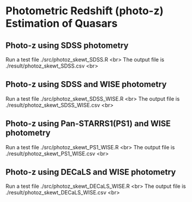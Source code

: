 Photometric Redshift (photo-z) Estimation of Quasars
====
Photo-z using SDSS photometry
----
Run a test file ./src/photoz_skewt_SDSS.R \<br>
The output file is ./result/photoz_skewt_SDSS.csv \<br>

Photo-z using SDSS and WISE photometry
----
Run a test file ./src/photoz_skewt_SDSS_WISE.R \<br>
The output file is ./result/photoz_skewt_SDSS_WISE.csv \<br>

Photo-z using Pan-STARRS1(PS1) and WISE photometry
----
Run a test file ./src/photoz_skewt_PS1_WISE.R \<br>
The output file is ./result/photoz_skewt_PS1_WISE.csv \<br>

Photo-z using DECaLS and WISE photometry
----
Run a test file ./src/photoz_skewt_DECaLS_WISE.R \<br>
The output file is ./result/photoz_skewt_DECaLS_WISE.csv \<br>

